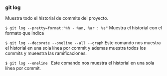 ### git log
Muestra todo el historial de commits del proyecto.

`$ git log --pretty=format:"%h - %an, %ar : %s"`
Muestra el historial con el formato que indica

`$ git log --decorate --oneline --all --graph`
Este comando nos muestra el historial en una sola línea por commit y ademas muestra todos los commits y mueestra las ramificaciones.

`$ git log --oneline `
Este comando nos muestra el historial en una sola línea por commit.
